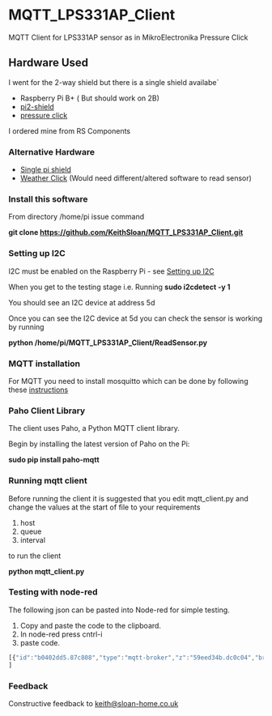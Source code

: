 # MQTT_LPS331AP_Client
MQTT Client for LPS331AP sensor as in MikroElectronika Pressure Click

## Hardware Used
I went for the 2-way shield but there is a single shield availabe`

* Raspberry Pi B+ ( But should work on 2B)
* [pi2-shield](http://www.mikroe.com/click/pi2-shield/)
* [pressure click](http://www.mikroe.com/click/pressure/)

I ordered mine from RS Components

### Alternative Hardware
* [Single pi shield](http://www.mikroe.com/click/pi-shield/)
* [Weather Click](http://www.mikroe.com/click/weather/)
(Would need different/altered software to read sensor)

### Install this software
From directory /home/pi issue command

**git clone https://github.com/KeithSloan/MQTT_LPS331AP_Client.git**

### Setting up I2C
I2C must be enabled on the Raspberry Pi - 
see [Setting up I2C](http://www.raspberrypi-spy.co.uk/2014/11/enabling-the-i2c-interface-on-the-raspberry-pi)

When you get to the testing stage i.e. Running 
**sudo i2cdetect -y 1**

You should see an I2C device at address 5d

Once you can see the I2C device at 5d you can check the sensor is working by running

**python /home/pi/MQTT_LPS331AP_Client/ReadSensor.py**

### MQTT installation

For MQTT you need to install mosquitto which can be done by following these [instructions](http://mosquitto.org/2013/01/mosquitto-debian-repository/)

### Paho Client Library

The client uses Paho, a Python MQTT client library.

Begin by installing the latest version of Paho on the Pi:

**sudo pip install paho-mqtt**


### Running mqtt client

Before running the client it is suggested that you edit mqtt_client.py
and change the values at the start of file to your requirements

1. host
2. queue
3. interval

to run the client

**python mqtt_client.py**

### Testing with node-red

The following json can be pasted into Node-red for simple testing.
 
1. Copy and paste the code to the clipboard.
2. In node-red press cntrl-i
3. paste code.

```javascript
[{"id":"b0402dd5.87c808","type":"mqtt-broker","z":"59eed34b.dc0c04","broker":"localhost","port":"1883","clientid":"","usetls":false,"verifyservercert":true,"compatmode":true,"keepalive":"15","cleansession":true,"willTopic":"","willQos":"0","willRetain":null,"willPayload":"","birthTopic":"","birthQos":"0","birthRetain":null,"birthPayload":""},{"id":"265015c6.dd75da","type":"mqtt in","z":"59eed34b.dc0c04","name":"Sensor Queue","topic":"pi-one/sensor","broker":"b0402dd5.87c808","x":89,"y":419,"wires":[["d19ef67d.535c3"]]},{"id":"d19ef67d.535c3","type":"debug","z":"59eed34b.dc0c04","name":"","active":true,"console":"false","complete":"payload","x":349,"y":445,"wires":[]}
]
```

### Feedback
Constructive feedback to keith@sloan-home.co.uk
